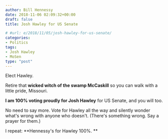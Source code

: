 ```yaml
---
author: Bill Hennessy
date: 2018-11-06 02:09:32+00:00
draft: false
title: Josh Hawley for US Senate

# #url: e/2018/11/05/josh-hawley-for-us-senate/
categories:
- Politics
tags:
- Josh Hawley
- MoSen
type: "post"
---
```





Elect Hawley. 







Retire that **wicked witch of the swamp McCaskill** so you can walk with a little pride, Missouri. 







**I am 100% voting proudly for Josh Hawley** for US Senate, and you will too. 







No need to say more. Vote for Hawley all the way and silently wonder what's wrong with anyone who doesn't. (There's something wrong. Say a prayer for them.)







I repeat: **Hennessy's for Hawley 100%. **



